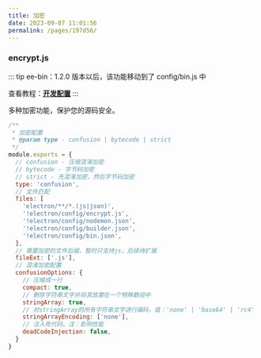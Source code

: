 ```yaml
---
title: 加密
date: 2023-09-07 11:01:56
permalink: /pages/197d56/
---
```


### encrypt.js
::: tip
ee-bin：1.2.0 版本以后，该功能移动到了 config/bin.js 中

查看教程：[**开发配置**](/pages/c492f8/)
:::

多种加密功能，保护您的源码安全。

```javascript
/**
 * 加密配置
 * @param type - confusion | bytecode | strict
 */
module.exports = {
  // confusion - 压缩混淆加密
  // bytecode - 字节码加密
  // strict - 先混淆加密，然后字节码加密 
  type: 'confusion',
  // 文件匹配
  files: [
    'electron/**/*.(js|json)',
    '!electron/config/encrypt.js',
    '!electron/config/nodemon.json',
    '!electron/config/builder.json',
    '!electron/config/bin.json',
  ],
  // 需要加密的文件后缀，暂时只支持js，后续待扩展
  fileExt: ['.js'],
  // 混淆加密配置
  confusionOptions: {
    // 压缩成一行
    compact: true, 
    // 删除字符串文字并将其放置在一个特殊数组中     
    stringArray: true,
    // 对stringArray的所有字符串文字进行编码，值：'none' | 'base64' | 'rc4'
    stringArrayEncoding: ['none'],
    // 注入死代码，注：影响性能
    deadCodeInjection: false,
  }
}
```